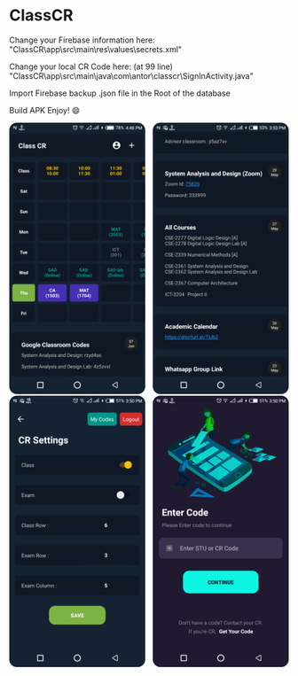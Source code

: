 # ClassCR

Change your Firebase information here:
"ClassCR\app\src\main\res\values\secrets.xml"

Change your local CR Code here: (at 99 line)
"ClassCR\app\src\main\java\com\antor\classcr\SignInActivity.java"

Import Firebase backup .json file in the Root of the database

Build APK
Enjoy! 😄


![screenshot](https://github.com/AntorPi314/ClassCR/blob/main/.idea/Group_1.png)
![screenshot](https://github.com/AntorPi314/ClassCR/blob/main/.idea/Group_2.png)
